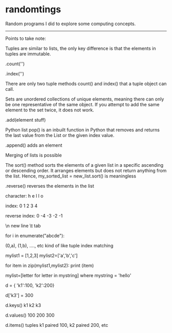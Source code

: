 # randomtings

Random programs I did to explore some computing concepts.

---------------------------------------------------------------------------------------------------------------------------------------------------------------------------------

Points to take note:

Tuples are similar to lists, the only key difference is that the elements in tuples are immutable.

.count('<element>')

.index('<element>')

There are only two tuple methods count() and index() that a tuple object can call.
  
Sets are unordered collections of unique elements, meaning there can only be one representative of the same object. If you attempt to add the same element to the set twice, it does not work.

.add(element stuff)  
  
Python list pop() is an inbuilt function in Python that removes and returns the last value from the List or the given index value.

.append() adds an element

Merging of lists is possible

The sort() method sorts the elements of a given list in a specific ascending or descending order. It arranges elements but does not return anything from the list. Hence, my_sorted_list = new_list.sort() is meaningless

.reverse() reverses the elements in the list
  
character: h e l l o

index: 0 1 2 3 4

reverse index: 0 -4 -3 -2 -1

\n new line \t tab

for i in enumerate("abcde"):

(0,a), (1,b), ...., etc kind of like tuple index matching
  
mylist1 = [1,2,3]
mylist2=['a','b','c']
 
for item in zip(mylist1,mylist2):
    print (item)
 
mylist=[letter for letter in mystring] where mystring = 'hello'
  
d = { 'k1':100, 'k2':200}

d['k3'] = 300

d.keys() k1 k2 k3

d.values() 100 200 300

d.items() tuples k1 paired 100, k2 paired 200, etc
